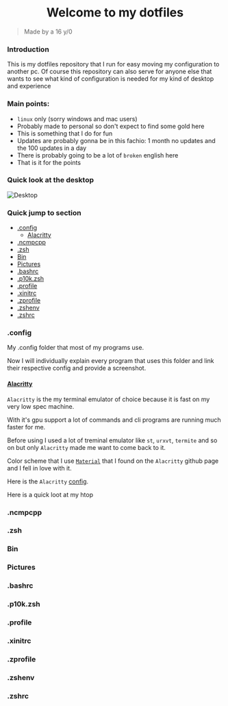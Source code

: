 <h1 align="center"> Welcome to my dotfiles </h1>

> Made by a 16 y/0

### Introduction

This is my dotfiles repository that I run for easy moving my configuration to another pc.
Of course this repository can also serve for anyone else that wants to see what kind of configuration is needed for my kind of desktop and experience

### Main points:

- `linux` only (sorry windows and mac users)
- Probably made to personal so don't expect to find some gold here
- This is something that I do for fun
- Updates are probably gonna be in this fachio: 1 month no updates and the 100 updates in a day
- There is probably going to be a lot of `broken` english here
- That is it for the points

### Quick look at the desktop

![Desktop](https://raw.githubusercontent.com/CroLinuxGamer/Photos/master/desktop.png)

### Quick jump to section

- [.config](#config)
    - [Alacritty](#alacritty)
- [.ncmpcpp](#ncmpcpp)
- [.zsh](#zsh)
- [Bin](#bin)
- [Pictures](#pictures)
- [.bashrc](#bashrc)
- [.p10k.zsh](#p10k.zsh)
- [.profile](#profile)
- [.xinitrc](#xinitrc)
- [.zprofile](#zprofile)
- [.zshenv](#zshenv)
- [.zshrc](#zshrc)

### .config

My .config folder that most of my programs use.

Now I will individually explain every program that uses this folder and link their respective config and provide a screenshot.

#### [Alacritty](https://github.com/alacritty/alacritty)

`Alacritty` is the my terminal emulator of choice because it is fast on my very low spec machine.

With it's gpu support a lot of commands and cli programs are running much faster for me.

Before using I used a lot of treminal emulator like `st`, `urxvt`, `termite` and so on but only `Alacritty` made me want to come back to it.

Color scheme that I use [`Material`](https://github.com/alacritty/alacritty/wiki/Color-schemes#material-theme) that I found on the `Alacritty` github page and I fell in love with it.

Here is the `Alacritty` [config](/blob/master/.config/alacritty/alacritty.yml).

Here is a quick loot at my htop

### .ncmpcpp

### .zsh

### Bin

### Pictures

### .bashrc

### .p10k.zsh

### .profile

### .xinitrc

### .zprofile

### .zshenv

### .zshrc
